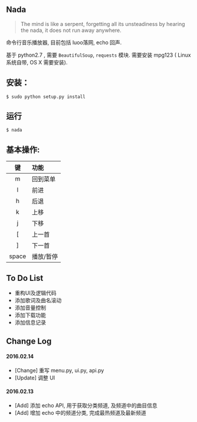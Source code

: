 ## Nada

> The mind is like a serpent, forgetting all its unsteadiness by hearing the nada, it does not run away anywhere.

命令行音乐播放器, 目前包括 luoo落网, echo 回声. 


基于 python2.7 , 需要 `BeautifulSoup`, `requests` 模块. 需要安装 mpg123 ( Linux 系统自带, OS X 需要安装).

## 安装：
`$ sudo python setup.py install`

## 运行
`$ nada`

## 基本操作:

键    | 功能
:----:|:--------
m     | 回到菜单
l     | 前进
h     | 后退
k     | 上移
j     | 下移
[     | 上一首
]     | 下一首
space | 播放/暂停

## To Do List
- 重构UI及逻辑代码
- 添加歌词及曲名滚动
- 添加音量控制
- 添加下载功能
- 添加信息记录

## Change Log

#### 2016.02.14 
- [Change] 重写 menu.py, ui.py, api.py
- [Update] 调整 UI  

#### 2016.02.13 
- [Add] 添加 echo API, 用于获取分类频道, 及频道中的曲目信息
- [Add] 增加 echo 中的频道分类, 完成最热频道及最新频道
